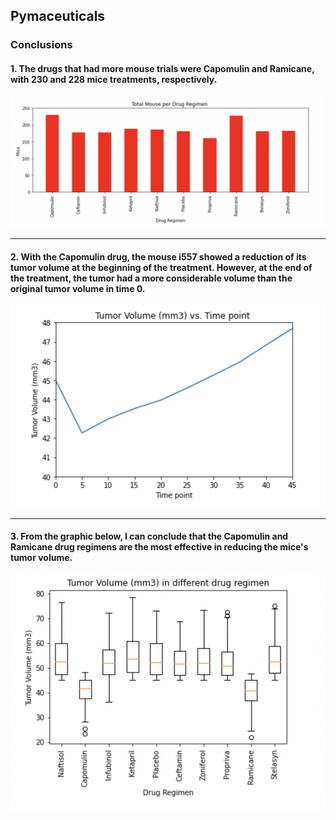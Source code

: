 ## Pymaceuticals

### Conclusions

#### 1. The drugs that had more mouse trials were Capomulin and Ramicane, with 230 and 228 mice treatments, respectively.

![](Images/mouse.png)

---

#### 2. With the Capomulin drug, the mouse i557 showed a reduction of its tumor volume at the beginning of the treatment. However, at the end of the treatment, the tumor had a more considerable volume than the original tumor volume in time 0.

![](Images/linear.png)

---

#### 3. From the graphic below, I can conclude that the Capomulin and Ramicane drug regimens are the most effective in reducing the mice's tumor volume.

![](Images/Box.png)


